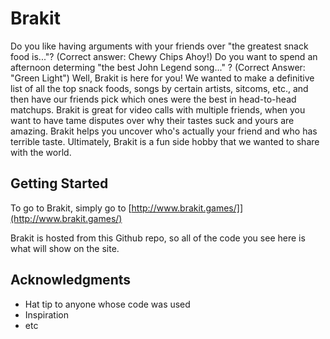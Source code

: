 # Brakit

Do you like having arguments with your friends over "the greatest snack food is..."? (Correct answer: Chewy Chips Ahoy!) Do you want to spend an afternoon determing "the best John Legend song..." ? (Correct Answer: "Green Light") Well, Brakit is here for you! We wanted to make a definitive list of all the top snack foods, songs by certain artists, sitcoms, etc., and then have our friends pick which ones were the best in head-to-head matchups. Brakit is great for video calls with multiple friends, when you want to have tame disputes over why their tastes suck and yours are amazing. Brakit helps you uncover who's actually your friend and who has terrible taste. Ultimately, Brakit is a fun side hobby that we wanted to share with the world.

## Getting Started

To go to Brakit, simply go to 
[http://www.brakit.games/]](http://www.brakit.games/) 

Brakit is hosted from this Github repo, so all of the code you see here is what will show on the site.


## Acknowledgments

* Hat tip to anyone whose code was used
* Inspiration
* etc

